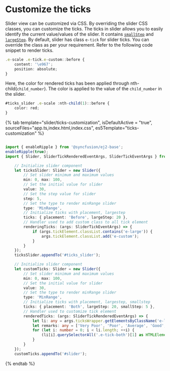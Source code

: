 # Customize the ticks

Slider view can be customized via CSS. By overriding the slider CSS classes, you can customize the ticks. The ticks in slider allows you to easily identify the current value/values of the slider. It contains [`smallStep`](../../api/slider/ticksData/#smallstep) and [`largeStep`](../../api/slider/ticksData/#largestep). By default, slider has class `e-tick` for slider ticks. You can override the class as per your requirement. Refer to the following code snippet to render ticks.

```typescript
.e-scale .e-tick.e-custom::before {
    content: '\e967';
    position: absolute;
}
```

Here, the color for rendered ticks has been applied through nth-child(`child_number`). The color is applied to the value of the `child_number` in the slider.

```typescript
#ticks_slider .e-scale :nth-child(1)::before {
    color: red;
}
```

{% tab template="slider/ticks-customization", isDefaultActive = "true", sourceFiles="app.ts,index.html,index.css", es5Template="ticks-customization" %}

```typescript

import { enableRipple } from '@syncfusion/ej2-base';
enableRipple(true);
import { Slider, SliderTickRenderedEventArgs, SliderTickEventArgs } from '@syncfusion/ej2-inputs';

    // Initialize slider component
    let ticksSlider: Slider = new Slider({
        // Set slider minimum and maximum values
        min: 0, max: 100,
        // Set the initial value for slider
        value: 30,
        // Set the step value for slider
        step: 5,
        // Set the type to render minRange slider
        type: 'MinRange',
        // Initialize ticks with placement, largestep
        ticks: { placement: 'Before', largeStep: 20 },
        // Handler used to add custom class to all tick element
        renderingTicks: (args: SliderTickEventArgs) => {
            if (args.tickElement.classList.contains('e-large')) {
                args.tickElement.classList.add('e-custom');
            }
        }
    });
    ticksSlider.appendTo('#ticks_slider');

    // Initialize slider component
    let customTicks: Slider = new Slider({
        // Set slider minimum and maximum values
        min: 0, max: 100,
        // Set the initial value for slider
        value: 30,
        // Set the type to render minRange slider
        type: 'MinRange',
        // Initialize ticks with placement, largestep, smallstep
        ticks: { placement: 'Both', largeStep: 20, smallStep: 5 },
        // Handler used to customize tick element
        renderedTicks: (args: SliderTickRenderedEventArgs) => {
            let li: any = args.ticksWrapper.getElementsByClassName('e-large');
            let remarks: any = ['Very Poor', 'Poor', 'Average', 'Good', 'Very Good', 'Excellent'];
            for (let i: number = 0; i < li.length; ++i) {
                (li[i].querySelectorAll('.e-tick-both')[1] as HTMLElement).innerText = remarks[i];
            }
        }
    });
    customTicks.appendTo('#slider');
```

{% endtab %}